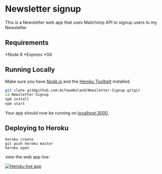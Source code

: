 # Newsletter signup

This is a Newsletter web app that uses Mailchimp API to signup users to my Newsletter
## Requirements
*Node 8
*Express
*Git

## Running Locally

Make sure you have [Node.js](http://nodejs.org/) and the [Heroku Toolbelt](https://toolbelt.heroku.com/) installed.


```sh
git clone git@github.com:AifuwaRoland/Newsletter-Signup.gitgit
cd Newsletter-Signup
npm install
npm start
```

Your app should now be running on [localhost:3000](http://localhost:3000/).

## Deploying to Heroku

```
heroku create
git push heroku master
heroku open
```

view the web app live:

[![Heroku live app](https://www.herokucdn.com/deploy/button.png)](https://radiant-brook-97686.herokuapp.com/)